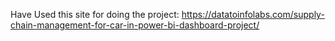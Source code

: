 Have Used this site for doing the project: https://datatoinfolabs.com/supply-chain-management-for-car-in-power-bi-dashboard-project/ 
